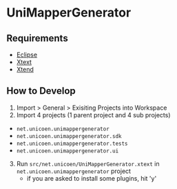 UniMapperGenerator
===

Requirements
---

* [Eclipse](https://eclipse.org/)
* [Xtext](http://www.eclipse.org/Xtext/)
* [Xtend](http://www.eclipse.org/xtend/)

How to Develop
---

1. Import > General > Exisiting Projects into Workspace
2. Import 4 projects (1 parent project and 4 sub projects)
  - `net.unicoen.unimappergenerator`
  - `net.unicoen.unimappergenerator.sdk`
  - `net.unicoen.unimappergenerator.tests`
  - `net.unicoen.unimappergenerator.ui`
3. Run `src/net.unicoen/UniMapperGenerator.xtext` in `net.unicoen.unimappergenerator` project
   - if you are asked to install some plugins, hit 'y'
